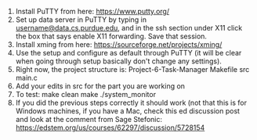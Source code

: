 1. Install PuTTY from here: https://www.putty.org/
2. Set up data server in PuTTY by typing in username@data.cs.purdue.edu, and in the ssh section under X11 click the box that says enable X11 forwarding. Save that session.
3. Install xming from here: https://sourceforge.net/projects/xming/
4. Use the setup and configure as default through PuTTY (it will be clear when going through setup basically don't change any settings).
5. Right now, the project structure is:
Project-6-Task-Manager
  Makefile
  src
    main.c
6. Add your edits in src for the part you are working on
7. To test:
  make clean
  make
  ./system\_monitor
8. If you did the previous steps correctly it should work (not that this is for Windows machines, if you have a Mac, check this ed discussion post and look at the comment from Sage Stefonic: https://edstem.org/us/courses/62297/discussion/5728154

